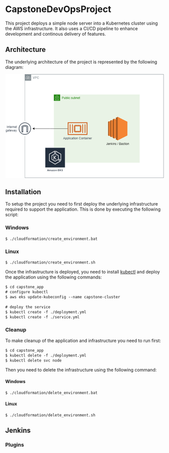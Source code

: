 # CapstoneDevOpsProject

This project deploys a simple node server into a Kubernetes cluster using the AWS infrastructure. It also uses a CI/CD pipeline to enhance development and continous delivery of features.

## Architecture

The underlying architecture of the project is represented by the following diagram:

![Project Architecture](architecture.png)

## Installation

To setup the project you need to first deploy the underlying infrastructure required to support the application. This is done by executing the following script:

### Windows

```shell
$ ./cloudformation/create_environment.bat
```

### Linux

```shell
$ ./cloudformation/create_environment.sh
```

Once the infrastructure is deployed, you need to install <a href="https://kubernetes.io/docs/tasks/tools/install-kubectl/">kubectl</a> and deploy the application using the following commands:

```shell
$ cd capstone_app
# configure kubectl
$ aws eks update-kubeconfig --name capstone-cluster

# deploy the service
$ kubectl create -f ./deployment.yml
$ kubectl create -f ./service.yml
```

### Cleanup

To make cleanup of the application and infrastructure you need to run first:

```shell
$ cd capstone_app
$ kubectl delete -f ./deployment.yml
$ kubectl delete svc node
```

Then you need to delete the infrastructure using the following command:

#### Windows

```shell
$ ./cloudformation/delete_environment.bat
```

#### Linux

```shell
$ ./cloudformation/delete_environment.sh
```

## Jenkins

### Plugins

